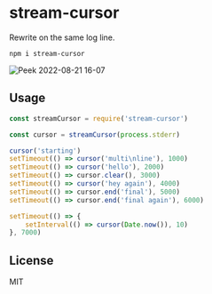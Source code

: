 # stream-cursor

Rewrite on the same log line.

```
npm i stream-cursor
```

![Peek 2022-08-21 16-07](https://user-images.githubusercontent.com/12686176/185806996-71dd1e99-8677-4634-bf7e-d28b89154417.gif)

## Usage
```javascript
const streamCursor = require('stream-cursor')

const cursor = streamCursor(process.stderr)

cursor('starting')
setTimeout(() => cursor('multi\nline'), 1000)
setTimeout(() => cursor('hello'), 2000)
setTimeout(() => cursor.clear(), 3000)
setTimeout(() => cursor('hey again'), 4000)
setTimeout(() => cursor.end('final'), 5000)
setTimeout(() => cursor.end('final again'), 6000)

setTimeout(() => {
    setInterval(() => cursor(Date.now()), 10)
}, 7000)
```

## License
MIT
